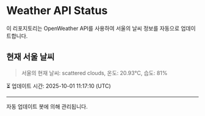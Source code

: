 
# Weather API Status

이 리포지토리는 OpenWeather API를 사용하여 서울의 날씨 정보를 자동으로 업데이트합니다.

## 현재 서울 날씨
> 서울의 현재 날씨: scattered clouds, 온도: 20.93°C, 습도: 81%

⏳ 업데이트 시간: 2025-10-01 11:17:10 (UTC)

---
자동 업데이트 봇에 의해 관리됩니다.
